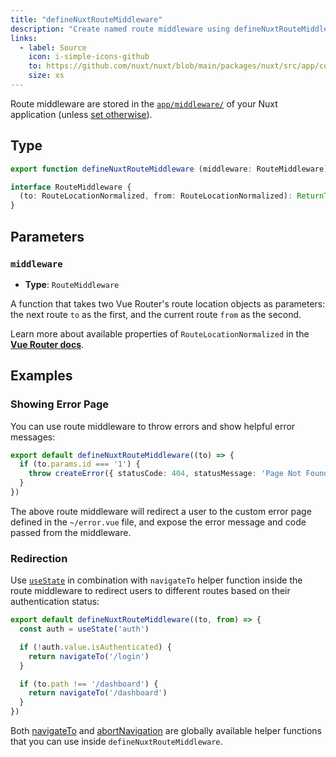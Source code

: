 ```yaml
---
title: "defineNuxtRouteMiddleware"
description: "Create named route middleware using defineNuxtRouteMiddleware helper function."
links:
  - label: Source
    icon: i-simple-icons-github
    to: https://github.com/nuxt/nuxt/blob/main/packages/nuxt/src/app/composables/router.ts
    size: xs
---
```


Route middleware are stored in the [`app/middleware/`](/docs/4.x/guide/directory-structure/app/middleware) of your Nuxt application (unless [set otherwise](/docs/4.x/api/nuxt-config#middleware)).

## Type

```ts [Signature]
export function defineNuxtRouteMiddleware (middleware: RouteMiddleware): RouteMiddleware

interface RouteMiddleware {
  (to: RouteLocationNormalized, from: RouteLocationNormalized): ReturnType<NavigationGuard>
}
```

## Parameters

### `middleware`

- **Type**: `RouteMiddleware`

A function that takes two Vue Router's route location objects as parameters: the next route `to` as the first, and the current route `from` as the second.

Learn more about available properties of `RouteLocationNormalized` in the **[Vue Router docs](https://router.vuejs.org/api/type-aliases/routelocationnormalized)**.

## Examples

### Showing Error Page

You can use route middleware to throw errors and show helpful error messages:

```ts [app/middleware/error.ts]
export default defineNuxtRouteMiddleware((to) => {
  if (to.params.id === '1') {
    throw createError({ statusCode: 404, statusMessage: 'Page Not Found' })
  }
})
```

The above route middleware will redirect a user to the custom error page defined in the `~/error.vue` file, and expose the error message and code passed from the middleware.

### Redirection

Use [`useState`](/docs/4.x/api/composables/use-state) in combination with `navigateTo` helper function inside the route middleware to redirect users to different routes based on their authentication status:

```ts [app/middleware/auth.ts]
export default defineNuxtRouteMiddleware((to, from) => {
  const auth = useState('auth')

  if (!auth.value.isAuthenticated) {
    return navigateTo('/login')
  }

  if (to.path !== '/dashboard') {
    return navigateTo('/dashboard')
  }
})
```

Both [navigateTo](/docs/4.x/api/utils/navigate-to) and [abortNavigation](/docs/4.x/api/utils/abort-navigation) are globally available helper functions that you can use inside `defineNuxtRouteMiddleware`.
